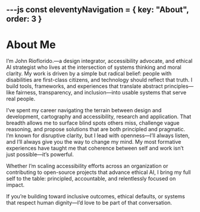 ---js
const eleventyNavigation = {
 key: "About",
 order: 3
}
---

# About Me

I’m John Rioflorido.—a design integrator, accessibility advocate, and ethical AI strategist who lives at the intersection of systems thinking and moral clarity.
My work is driven by a simple but radical belief: people with disabilities are first-class citizens, and technology should reflect that truth. I build tools, frameworks, and experiences that translate abstract principles—like fairness, transparency, and inclusion—into usable systems that serve real people.

I’ve spent my career navigating the terrain between design and development, cartography and accessibility, research and application. That breadth allows me to surface blind spots others miss, challenge vague reasoning, and propose solutions that are both principled and pragmatic. I’m known for disruptive clarity, but I lead with openness—I’ll always listen, and I’ll always give you the way to change my mind.
My most formative experiences have taught me that coherence between self and work isn’t just possible—it’s powerful.

Whether I’m scaling accessibility efforts across an organization or contributing to open-source projects that advance ethical AI, I bring my full self to the table: principled, accountable, and relentlessly focused on impact.

If you’re building toward inclusive outcomes, ethical defaults, or systems that respect human dignity—I’d love to be part of that conversation.
